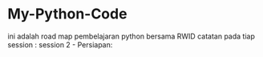 # My-Python-Code
ini adalah road map pembelajaran python bersama RWID
catatan pada tiap session :
    session 2 - Persiapan:
